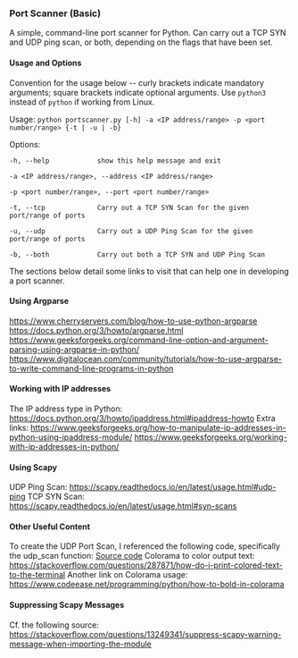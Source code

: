 ### Port Scanner (Basic)
A simple, command-line port scanner for Python. Can carry out a TCP SYN and UDP ping scan, or both, depending on the flags that have been set.

#### Usage and Options
Convention for the usage below -- curly brackets indicate mandatory arguments; square brackets indicate optional arguments.
Use `python3` instead of `python` if working from Linux.

Usage:
`python portscanner.py [-h] -a <IP address/range> -p <port number/range> {-t | -u | -b}`

Options:

`-h, --help            show this help message and exit`

`-a <IP address/range>, --address <IP address/range>`

`-p <port number/range>, --port <port number/range>`

`-t, --tcp             Carry out a TCP SYN Scan for the given port/range of ports`

`-u, --udp             Carry out a UDP Ping Scan for the given port/range of ports`

`-b, --both            Carry out both a TCP SYN and UDP Ping Scan`

The sections below detail some links to visit that can help one in developing a port scanner.

#### Using Argparse
https://www.cherryservers.com/blog/how-to-use-python-argparse
https://docs.python.org/3/howto/argparse.html
https://www.geeksforgeeks.org/command-line-option-and-argument-parsing-using-argparse-in-python/
https://www.digitalocean.com/community/tutorials/how-to-use-argparse-to-write-command-line-programs-in-python

#### Working with IP addresses
The IP address type in Python: https://docs.python.org/3/howto/ipaddress.html#ipaddress-howto
Extra links:
https://www.geeksforgeeks.org/how-to-manipulate-ip-addresses-in-python-using-ipaddress-module/
https://www.geeksforgeeks.org/working-with-ip-addresses-in-python/

#### Using Scapy
UDP Ping Scan: https://scapy.readthedocs.io/en/latest/usage.html#udp-ping
TCP SYN Scan: https://scapy.readthedocs.io/en/latest/usage.html#syn-scans

#### Other Useful Content
To create the UDP Port Scan, I referenced the following code, specifically the udp_scan function:
[Source code](https://github.com/cptpugwash/Scapy-port-scanner/blob/master/port_scanner.py)
Colorama to color output text: https://stackoverflow.com/questions/287871/how-do-i-print-colored-text-to-the-terminal
Another link on Colorama usage: https://www.codeease.net/programming/python/how-to-bold-in-colorama

#### Suppressing Scapy Messages
Cf. the following source: https://stackoverflow.com/questions/13249341/suppress-scapy-warning-message-when-importing-the-module